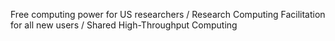 Free computing power for US researchers / Research Computing Facilitation for all new users / Shared High-Throughput Computing
